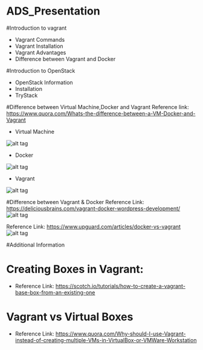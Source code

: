 # ADS_Presentation
#Introduction to vagrant
* Vagrant Commands
* Vagrant Installation
* Vagrant Advantages
* Difference between Vagrant and Docker

#Introduction to OpenStack
* OpenStack Information
* Installation
* TryStack

#Difference between Virtual Machine,Docker and Vagrant
Reference link: https://www.quora.com/Whats-the-difference-between-a-VM-Docker-and-Vagrant

* Virtual Machine

![alt tag](https://qph.ec.quoracdn.net/main-qimg-c5288bd31cc118aaea15ee87310a331c-p)

* Docker 

![alt tag](https://qph.ec.quoracdn.net/main-qimg-ba6d33730d1bce36c28d6a04486b2574-p)

* Vagrant

![alt tag](https://qph.ec.quoracdn.net/main-qimg-ba6d33730d1bce36c28d6a04486b2574-p)

#Difference between Vagrant & Docker
Reference Link: https://deliciousbrains.com/vagrant-docker-wordpress-development/
![alt tag](https://cdn.deliciousbrains.com/content/uploads/2016/01/07115244/VagrantVsDocker.jpg)


Reference Link: https://www.upguard.com/articles/docker-vs-vagrant
![alt tag](https://www.upguard.com/hs-fs/hubfs/UpGuard/infographics/docker-vs-vagrant.png?t=1487983775360&width=650&name=docker-vs-vagrant.png)


#Additional Information

# Creating Boxes in Vagrant:
* Reference Link: https://scotch.io/tutorials/how-to-create-a-vagrant-base-box-from-an-existing-one

# Vagrant vs Virtual Boxes
* Reference Link: https://www.quora.com/Why-should-I-use-Vagrant-instead-of-creating-multiple-VMs-in-VirtualBox-or-VMWare-Workstation
